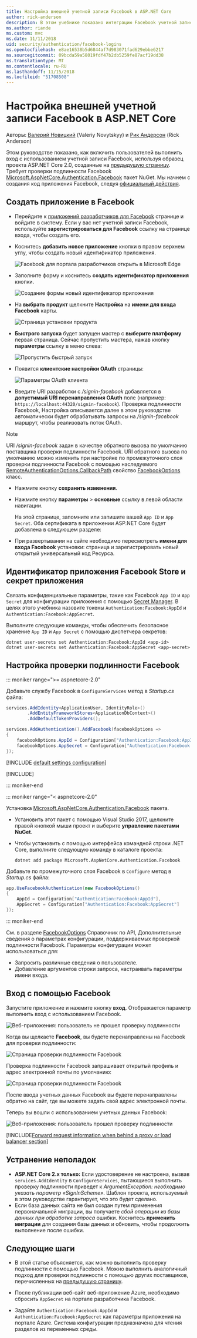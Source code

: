 ```yaml
---
title: Настройка внешней учетной записи Facebook в ASP.NET Core
author: rick-anderson
description: В этом учебнике показано интеграцию Facebook учетной записи пользователя и проверки подлинности в существующее приложение ASP.NET Core.
ms.author: riande
ms.custom: mvc
ms.date: 11/11/2018
uid: security/authentication/facebook-logins
ms.openlocfilehash: e8ae16538b5d6844af7d983071fad629ebbe6217
ms.sourcegitcommit: 09bcda59a58019fdf47b2db5259fe87acf19dd38
ms.translationtype: MT
ms.contentlocale: ru-RU
ms.lasthandoff: 11/15/2018
ms.locfileid: "51708508"
---
```

# <a name="facebook-external-login-setup-in-aspnet-core"></a>Настройка внешней учетной записи Facebook в ASP.NET Core

Авторы: [Валерий Новицкий](https://github.com/01binary) (Valeriy Novytskyy) и [Рик Андерсон](https://twitter.com/RickAndMSFT) (Rick Anderson)

Этом руководстве показано, как включить пользователей выполнить вход с использованием учетной записи Facebook, используя образец проекта ASP.NET Core 2.0, созданные на [предыдущую страницу](xref:security/authentication/social/index). Требует проверки подлинности Facebook [Microsoft.AspNetCore.Authentication.Facebook](https://www.nuget.org/packages/Microsoft.AspNetCore.Authentication.Facebook) пакет NuGet. Мы начнем с создания код приложения Facebook, следуя [официальный действия](https://developers.facebook.com).

## <a name="create-the-app-in-facebook"></a>Создать приложение в Facebook

* Перейдите к [приложений разработчиков для Facebook](https://developers.facebook.com/apps/) странице и войдите в систему. Если у вас нет учетной записи Facebook, используйте **зарегистрироваться для Facebook** ссылку на странице входа, чтобы создать его.

* Коснитесь **добавить новое приложение** кнопки в правом верхнем углу, чтобы создать новый идентификатор приложения.

   ![Facebook для портала разработчиков открыть в Microsoft Edge](index/_static/FBMyApps.png)

* Заполните форму и коснитесь **создать идентификатор приложения** кнопки.

  ![Создание формы новый идентификатор приложения](index/_static/FBNewAppId.png)

* На **выбрать продукт** щелкните **Настройка** на **имени для входа Facebook** карты.

  ![Страница установки продукта](index/_static/FBProductSetup.png)

* **Быстрого запуска** будет запущен мастер с **выберите платформу** первая страница. Сейчас пропустить мастера, нажав кнопку **параметры** ссылку в меню слева:

  ![Пропустить быстрый запуск](index/_static/FBSkipQuickStart.png)

* Появится **клиентские настройки OAuth** страницы:

  ![Параметры OAuth клиента](index/_static/FBOAuthSetup.png)

* Введите URI разработки с */signin-facebook* добавляется в **допустимый URI перенаправления OAuth** поле (например: `https://localhost:44320/signin-facebook`). Проверка подлинности Facebook, Настройка описывается далее в этом руководстве автоматически будет обрабатывать запросы на */signin-facebook* маршрут, чтобы реализовать поток OAuth.

> [!NOTE]
> URI */signin-facebook* задан в качестве обратного вызова по умолчанию поставщика проверки подлинности Facebook. URI обратного вызова по умолчанию можно изменить при настройке по промежуточного слоя проверки подлинности Facebook с помощью наследуемого [RemoteAuthenticationOptions.CallbackPath](/dotnet/api/microsoft.aspnetcore.authentication.remoteauthenticationoptions.callbackpath) свойство [FacebookOptions](/dotnet/api/microsoft.aspnetcore.authentication.facebook.facebookoptions) класс.

* Нажмите кнопку **сохранить изменения**.

* Нажмите кнопку **параметры** > **основные** ссылку в левой области навигации.

  На этой странице, запомните или запишите вашей `App ID` и `App Secret`. Оба сертификата в приложении ASP.NET Core будет добавлена в следующем разделе:

* При развертывании на сайте необходимо пересмотреть **имени для входа Facebook** установки: страница и зарегистрировать новый открытый универсальный код Ресурса.

## <a name="store-facebook-app-id-and-app-secret"></a>Идентификатор приложения Facebook Store и секрет приложения

Связать конфиденциальные параметры, такие как Facebook `App ID` и `App Secret` для конфигурации приложения с помощью [Secret Manager](xref:security/app-secrets). В целях этого учебника назовите токены `Authentication:Facebook:AppId` и `Authentication:Facebook:AppSecret`.

Выполните следующие команды, чтобы обеспечить безопасное хранение `App ID` и `App Secret` с помощью диспетчера секретов:

```console
dotnet user-secrets set Authentication:Facebook:AppId <app-id>
dotnet user-secrets set Authentication:Facebook:AppSecret <app-secret>
```

## <a name="configure-facebook-authentication"></a>Настройка проверки подлинности Facebook

::: moniker range=">= aspnetcore-2.0"

Добавьте службу Facebook в `ConfigureServices` метод в *Startup.cs* файла:

```csharp
services.AddIdentity<ApplicationUser, IdentityRole>()
        .AddEntityFrameworkStores<ApplicationDbContext>()
        .AddDefaultTokenProviders();

services.AddAuthentication().AddFacebook(facebookOptions =>
{
    facebookOptions.AppId = Configuration["Authentication:Facebook:AppId"];
    facebookOptions.AppSecret = Configuration["Authentication:Facebook:AppSecret"];
});
```

[!INCLUDE [default settings configuration](includes/default-settings.md)]

[!INCLUDE[](includes/chain-auth-providers.md)]

::: moniker-end

::: moniker range="< aspnetcore-2.0"

Установка [Microsoft.AspNetCore.Authentication.Facebook](https://www.nuget.org/packages/Microsoft.AspNetCore.Authentication.Facebook) пакета.

* Установить этот пакет с помощью Visual Studio 2017, щелкните правой кнопкой мыши проект и выберите **управление пакетами NuGet**.
* Чтобы установить с помощью интерфейса командной строки .NET Core, выполните следующую команду в каталоге проекта:

   `dotnet add package Microsoft.AspNetCore.Authentication.Facebook`

Добавьте по промежуточного слоя Facebook в `Configure` метод в *Startup.cs* файла:

```csharp
app.UseFacebookAuthentication(new FacebookOptions()
{
    AppId = Configuration["Authentication:Facebook:AppId"],
    AppSecret = Configuration["Authentication:Facebook:AppSecret"]
});
```

::: moniker-end

См. в разделе [FacebookOptions](/dotnet/api/microsoft.aspnetcore.builder.facebookoptions) Справочник по API, Дополнительные сведения о параметрах конфигурации, поддерживаемых проверкой подлинности Facebook. Параметры конфигурации может использоваться для:

* Запросить различные сведения о пользователе.
* Добавление аргументов строки запроса, настраивать параметры имени входа.

## <a name="sign-in-with-facebook"></a>Вход с помощью Facebook

Запустите приложение и нажмите кнопку **вход**. Отображается параметр выполнить вход с использованием Facebook.

![Веб-приложения: пользователь не прошел проверку подлинности](index/_static/DoneFacebook.png)

Когда вы щелкаете **Facebook**, вы будете перенаправлены на Facebook для проверки подлинности:

![Страница проверки подлинности Facebook](index/_static/FBLogin.png)

Проверка подлинности Facebook запрашивает открытый профиль и адрес электронной почты по умолчанию:

![Страница проверки подлинности Facebook](index/_static/FBLoginDone.png)

После ввода учетных данных Facebook вы будете перенаправлены обратно на сайт, где вы можете задать свой адрес электронной почты.

Теперь вы вошли с использованием учетных данных Facebook:

![Веб-приложения: пользователь прошел проверку подлинности](index/_static/Done.png)

[!INCLUDE[Forward request information when behind a proxy or load balancer section](includes/forwarded-headers-middleware.md)]

## <a name="troubleshooting"></a>Устранение неполадок

* **ASP.NET Core 2.x только:** Если удостоверение не настроена, вызвав `services.AddIdentity` в `ConfigureServices`, пытающиеся выполнить проверку подлинности приведет к *ArgumentException: необходимо указать параметр «SignInScheme»*. Шаблон проекта, используемый в этом руководстве гарантирует, что это будет сделано.
* Если база данных сайта не был создан путем применения первоначальной миграции, вы получаете *сбой операции из базы данных при обработке запроса* ошибки. Коснитесь **применить миграции** для создания базы данных и обновить, чтобы продолжить выполнение после ошибки.

## <a name="next-steps"></a>Следующие шаги

* В этой статье объясняется, как можно выполнить проверку подлинности с помощью Facebook. Можно выполнить аналогичный подход для проверки подлинности с помощью других поставщиков, перечисленных на [предыдущую страницу](xref:security/authentication/social/index).

* После публикации веб-сайт веб-приложение Azure, необходимо сбросить `AppSecret` на портале разработчика Facebook.

* Задайте `Authentication:Facebook:AppId` и `Authentication:Facebook:AppSecret` как параметры приложения на портале Azure. Система конфигурации предназначена для чтения разделов из переменных среды.
